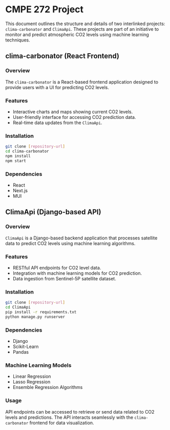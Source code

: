 
# CMPE 272 Project

This document outlines the structure and details of two interlinked projects: `clima-carbonator` and `ClimaApi`. These projects are part of an initiative to monitor and predict atmospheric CO2 levels using machine learning techniques.

## clima-carbonator (React Frontend)

### Overview
The `clima-carbonator` is a React-based frontend application designed to provide users with a UI for predicting  CO2 levels. 

### Features
- Interactive charts and maps showing current CO2 levels.
- User-friendly interface for accessing CO2 prediction data.
- Real-time data updates from the `ClimaApi`.

### Installation
```bash
git clone [repository-url]
cd clima-carbonator
npm install
npm start
```

### Dependencies
- React
- Next.js
- MUI
## ClimaApi (Django-based API)

### Overview
`ClimaApi` is a Django-based backend application that processes satellite data to predict CO2 levels using machine learning algorithms.

### Features
- RESTful API endpoints for CO2 level data.
- Integration with machine learning models for CO2 prediction.
- Data ingestion from Sentinel-5P satellite dataset.

### Installation
```bash
git clone [repository-url]
cd ClimaApi
pip install -r requirements.txt
python manage.py runserver
```

### Dependencies
- Django
- Scikit-Learn
- Pandas

### Machine Learning Models
- Linear Regression
- Lasso Regression
- Ensemble Regression Algorithms

### Usage
API endpoints can be accessed to retrieve or send data related to CO2 levels and predictions. The API interacts seamlessly with the `clima-carbonator` frontend for data visualization.
